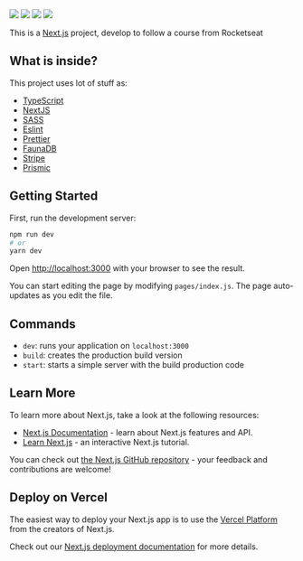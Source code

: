 <div>
    <img src="https://img.shields.io/github/repo-size/igortuag/ignews">
    <img src="https://img.shields.io/github/last-commit/igortuag/ignews">
    <img src="https://img.shields.io/github/languages/count/igortuag/ignews">
    <img src="https://img.shields.io/github/languages/top/igortuag/ignews">
</div>

This is a [Next.js](https://nextjs.org/) project, develop to follow a course from Rocketseat

## What is inside?

This project uses lot of stuff as:

- [TypeScript](https://www.typescriptlang.org/)
- [NextJS](https://nextjs.org/)
- [SASS](https://sass-lang.com/)
- [Eslint](https://eslint.org/)
- [Prettier](https://prettier.io/)
- [FaunaDB](https://fauna.com/)
- [Stripe](https://stripe.com/)
- [Prismic](https://prismic.io/)

## Getting Started

First, run the development server:

```bash
npm run dev
# or
yarn dev
```

Open [http://localhost:3000](http://localhost:3000) with your browser to see the result.

You can start editing the page by modifying `pages/index.js`. The page auto-updates as you edit the file.

## Commands

- `dev`: runs your application on `localhost:3000`
- `build`: creates the production build version
- `start`: starts a simple server with the build production code

## Learn More

To learn more about Next.js, take a look at the following resources:

- [Next.js Documentation](https://nextjs.org/docs) - learn about Next.js features and API.
- [Learn Next.js](https://nextjs.org/learn) - an interactive Next.js tutorial.

You can check out [the Next.js GitHub repository](https://github.com/vercel/next.js/) - your feedback and contributions are welcome!

## Deploy on Vercel

The easiest way to deploy your Next.js app is to use the [Vercel Platform](https://vercel.com/import?utm_medium=default-template&filter=next.js&utm_source=create-next-app&utm_campaign=create-next-app-readme) from the creators of Next.js.

Check out our [Next.js deployment documentation](https://nextjs.org/docs/deployment) for more details.
